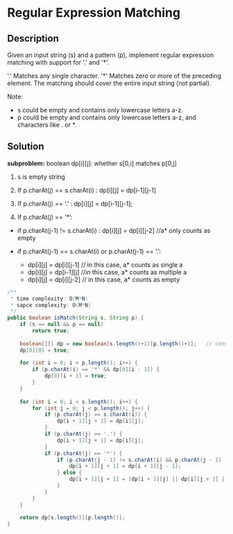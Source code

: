 # Regular Expression Matching

## Description

Given an input string (s) and a pattern (p), implement regular expression matching with support for '.' and '*'.

'.' Matches any single character.
'*' Matches zero or more of the preceding element.
The matching should cover the entire input string (not partial).

Note:

- s could be empty and contains only lowercase letters a-z.
- p could be empty and contains only lowercase letters a-z, and characters like . or *.

## Solution

**subproblem:** boolean dp[i][j]: whether s[0,i] matches p[0,j]

1. s is empty string

2. If p.charAt(j) == s.charAt(i) : dp[i][j] = dp[i-1][j-1]

3. If p.charAt(j) == ‘.’ : dp[i][j] = dp[i-1][j-1];

4. If p.charAt(j) == ‘*’:

- if p.charAt(j-1) != s.charAt(i) : dp[i][j] = dp[i][j-2] //a* only counts as empty

- if p.charAt(j-1) == s.charAt(i) or p.charAt(j-1) == ‘.’:
  - dp[i][j] = dp[i][j-1] // in this case, a* counts as single a
  - dp[i][j] = dp[i-1][j] //in this case, a* counts as multiple a
  - dp[i][j] = dp[i][j-2] // in this case, a* counts as empty

```java
/**
 * time complexity: O(M*N)
 * sapce complexity: O(M*N)
 */
public boolean isMatch(String s, String p) {
    if (s == null && p == null)
        return true;
    
    boolean[][] dp = new boolean[s.length()+1][p.length()+1];   // consider empty string, so length+1.
    dp[0][0] = true;
    
    for (int i = 0; i < p.length(); i++) {
        if (p.charAt(i) == '*' && dp[0][i - 1]) {
            dp[0][i + 1] = true;
        }
    }
    
    for (int i = 0; i < s.length(); i++) {
        for (int j = 0; j < p.length(); j++) {
            if (p.charAt(j) == s.charAt(i)) {
                dp[i + 1][j + 1] = dp[i][j];
            }
            if (p.charAt(j) == '.') {
                dp[i + 1][j + 1] = dp[i][j];
            }
            if (p.charAt(j) == '*') {
                if (p.charAt(j - 1) != s.charAt(i) && p.charAt(j - 1) != '.') {
                    dp[i + 1][j + 1] = dp[i + 1][j - 1];
                } else {
                    dp[i + 1][j + 1] = (dp[i + 1][j] || dp[i][j + 1] || dp[i + 1][j - 1]);
                }
            }
        }
    }
    
    return dp[s.length()][p.length()];
}
```





